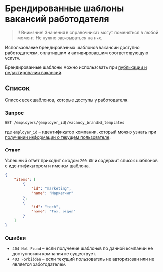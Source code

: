 # Брендированные шаблоны вакансий работодателя

> ‼️ Внимание! Значения в справочниках могут поменяться в любой момент. Не нужно завязываться на них.

Использование брендированных шаблонов вакансии доступно работодателям,
оплатившим и активировавшим соответствующую услугу.

Брендированные шаблоны можно использовать при
[публикации и редактировании вакансий](vacancies.md#branded-template-field).


<a name="list"></a>
## Список

Список всех шаблонов, которые доступы у работодателя.


<a name="list-request"></a>
### Запрос

`GET /employers/{employer_id}/vacancy_branded_templates`

где `employer_id` – идентификатор компании, который можно узнать при
[получении информации о текущем пользователе](me.md#employer-info).


<a name="list-response"></a>
### Ответ

Успешный ответ приходит с кодом `200 OK` и содержит список шаблонов с
идентификатором и именем шаблона.

```json
{
    "items": [
        {
            "id": "marketing",
            "name": "Маркетинг"
        },
        {
            "id": "tech",
            "name": "Тех. отдел"
        }
    ]
}
```

<a name="list-errors"></a>
### Ошибки

* `404 Not Found` – если получение шаблонов по данной компании не доступно или
  компания не существует.
* `403 Forbidden` – если текущий пользователь не авторизован или не является
  работодателем.
